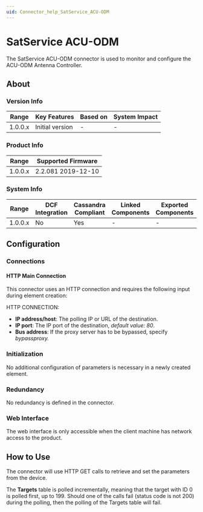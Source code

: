 ```yaml
---
uid: Connector_help_SatService_ACU-ODM
---
```


# SatService ACU-ODM

The SatService ACU-ODM connector is used to monitor and configure the ACU-ODM Antenna Controller.

## About

### Version Info

| **Range** | **Key Features** | **Based on** | **System Impact** |
|-----------|------------------|--------------|-------------------|
| 1.0.0.x   | Initial version  | \-           | \-                |

### Product Info

| Range     | Supported Firmware     |
|-----------|------------------------|
| 1.0.0.x   | 2.2.081 2019-12-10     |

### System Info

| Range     | DCF Integration     | Cassandra Compliant     | Linked Components     | Exported Components     |
|-----------|---------------------|-------------------------|-----------------------|-------------------------|
| 1.0.0.x   | No                  | Yes                     | \-                    | \-                      |

## Configuration

### Connections

#### HTTP Main Connection

This connector uses an HTTP connection and requires the following input during element creation:

HTTP CONNECTION:

- **IP address/host**: The polling IP or URL of the destination.
- **IP port**: The IP port of the destination, *default value: 80*.
- **Bus address**: If the proxy server has to be bypassed, specify *bypassproxy.*

### Initialization

No additional configuration of parameters is necessary in a newly created element.

### Redundancy

No redundancy is defined in the connector.

### Web Interface

The web interface is only accessible when the client machine has network access to the product.

## How to Use

The connector will use HTTP GET calls to retrieve and set the parameters from the device.

The **Targets** table is polled incrementally, meaning that the target with ID 0 is polled first, up to 199. Should one of the calls fail (status code is not 200) during the polling, then the polling of the Targets table will fail.
